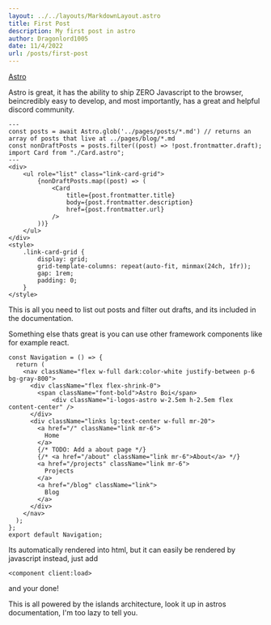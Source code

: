```yaml
---
layout: ../../layouts/MarkdownLayout.astro
title: First Post
description: My first post in astro
author: Dragonlord1005
date: 11/4/2022
url: /posts/first-post
---
```

<!-- TODO: Make it so that unocss isn't compling css styles in here -->

[Astro](https://Astro.build)

Astro is great, it has the ability to ship ZERO Javascript to the browser, beincredibly easy to develop, and most importantly, has a great and helpful discord community.

```astro
---
const posts = await Astro.glob('../pages/posts/*.md') // returns an array of posts that live at ../pages/blog/*.md
const nonDraftPosts = posts.filter((post) => !post.frontmatter.draft);
import Card from "./Card.astro";
---
<div>
    <ul role="list" class="link-card-grid">
        {nonDraftPosts.map((post) => (
            <Card
                title={post.frontmatter.title}
                body={post.frontmatter.description}
                href={post.frontmatter.url}
            />
        ))}
    </ul>
</div>
<style>
	.link-card-grid {
		display: grid;
		grid-template-columns: repeat(auto-fit, minmax(24ch, 1fr));
		gap: 1rem;
		padding: 0;
	}
</style>
```
This is all you need to list out posts and filter out drafts, and its included in the documentation.

Something else thats great is you can use other framework components like for example react.
```tsx
const Navigation = () => {
  return (
    <nav className="flex w-full dark:color-white justify-between p-6 bg-gray-800">
      <div className="flex flex-shrink-0">
        <span className="font-bold">Astro Boi</span>
		    <div className="i-logos-astro w-2.5em h-2.5em flex content-center" />
      </div>
      <div className="links lg:text-center w-full mr-20">
        <a href="/" className="link mr-6">
          Home
        </a>
        {/* TODO: Add a about page */}
        {/* <a href="/about" className="link mr-6">About</a> */}
        <a href="/projects" className="link mr-6">
          Projects
        </a>
        <a href="/blog" className="link">
          Blog
        </a>
      </div>
    </nav>
  );
};
export default Navigation;
```
Its automatically rendered into html, but it can easily be rendered by javascript instead, just add
```astro
<component client:load>
```
and your done!

This is all powered by the islands architecture, look it up in astros documentation, I'm too lazy to tell you.
